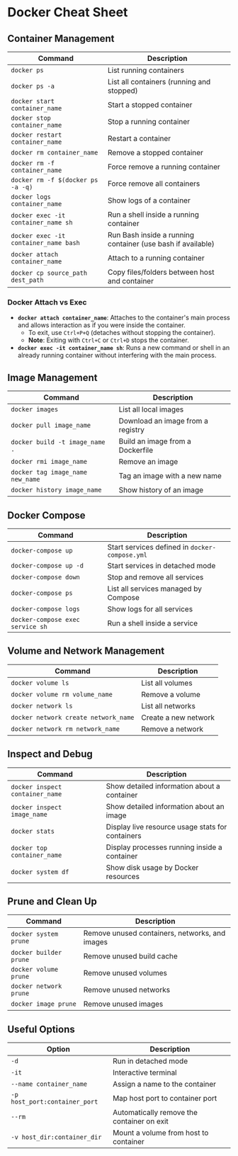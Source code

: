 # Docker Cheat Sheet

## Container Management

| **Command**                         | **Description**                           |
| ----------------------------------- | ----------------------------------------- |
| `docker ps`                         | List running containers                   |
| `docker ps -a`                      | List all containers (running and stopped) |
| `docker start container_name`       | Start a stopped container                 |
| `docker stop container_name`        | Stop a running container                  |
| `docker restart container_name`     | Restart a container                       |
| `docker rm container_name`          | Remove a stopped container                |
| `docker rm -f container_name`       | Force remove a running container          |
| `docker rm -f $(docker ps -a -q)`   | Force remove all containers               |
| `docker logs container_name`        | Show logs of a container                  |
| `docker exec -it container_name sh` | Run a shell inside a running container    |
| `docker exec -it container_name bash` | Run Bash inside a running container (use bash if available)    |
| `docker attach container_name`      | Attach to a running container             |
| `docker cp source_path dest_path`   | Copy files/folders between host and container |

### Docker Attach vs Exec
- **`docker attach container_name`**: Attaches to the container's main process and allows interaction as if you were inside the container. 
  - To exit, use `Ctrl+P+Q` (detaches without stopping the container).
  - **Note**: Exiting with `Ctrl+C` or `Ctrl+D` stops the container.
- **`docker exec -it container_name sh`**: Runs a new command or shell in an already running container without interfering with the main process.

## Image Management

| **Command**                      | **Description**                   |
| -------------------------------- | --------------------------------- |
| `docker images`                  | List all local images             |
| `docker pull image_name`         | Download an image from a registry |
| `docker build -t image_name .`   | Build an image from a Dockerfile  |
| `docker rmi image_name`          | Remove an image                   |
| `docker tag image_name new_name` | Tag an image with a new name      |
| `docker history image_name`      | Show history of an image          |

## Docker Compose

| **Command**                      | **Description**                                |
| -------------------------------- | ---------------------------------------------- |
| `docker-compose up`              | Start services defined in `docker-compose.yml` |
| `docker-compose up -d`           | Start services in detached mode                |
| `docker-compose down`            | Stop and remove all services                   |
| `docker-compose ps`              | List all services managed by Compose           |
| `docker-compose logs`            | Show logs for all services                     |
| `docker-compose exec service sh` | Run a shell inside a service                   |

## Volume and Network Management

| **Command**                          | **Description**      |
| ------------------------------------ | -------------------- |
| `docker volume ls`                   | List all volumes     |
| `docker volume rm volume_name`       | Remove a volume      |
| `docker network ls`                  | List all networks    |
| `docker network create network_name` | Create a new network |
| `docker network rm network_name`     | Remove a network     |

## Inspect and Debug

| **Command**                     | **Description**                                  |
| ------------------------------- | ------------------------------------------------ |
| `docker inspect container_name` | Show detailed information about a container      |
| `docker inspect image_name`     | Show detailed information about an image         |
| `docker stats`                  | Display live resource usage stats for containers |
| `docker top container_name`     | Display processes running inside a container     |
| `docker system df`              | Show disk usage by Docker resources              |

## Prune and Clean Up

| **Command**            | **Description**                                |
| ---------------------- | ---------------------------------------------- |
| `docker system prune`  | Remove unused containers, networks, and images |
| `docker builder prune` | Remove unused build cache                      |
| `docker volume prune`  | Remove unused volumes                          |
| `docker network prune` | Remove unused networks                         |
| `docker image prune`   | Remove unused images                           |

## Useful Options

| **Option**                    | **Description**                            |
| ----------------------------- | ------------------------------------------ |
| `-d`                          | Run in detached mode                       |
| `-it`                         | Interactive terminal                       |
| `--name container_name`       | Assign a name to the container             |
| `-p host_port:container_port` | Map host port to container port            |
| `--rm`                        | Automatically remove the container on exit |
| `-v host_dir:container_dir`   | Mount a volume from host to container      |

